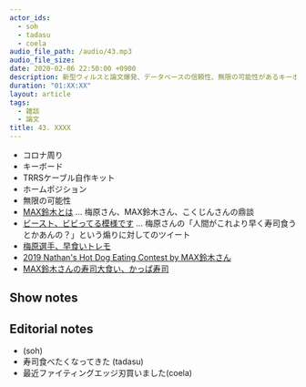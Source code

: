 ```yaml
---
actor_ids:
  - soh
  - tadasu
  - coela
audio_file_path: /audio/43.mp3
audio_file_size: 
date: 2020-02-06 22:50:00 +0900
description: 新型ウィルスと論文爆発、データベースの信頼性、無限の可能性があるキーボード、早食いの攻略について話しました。
duration: "01:XX:XX"
layout: article
tags: 
  - 雑談
  - 論文
title: 43. XXXX
---
```

- コロナ周り
- キーボード
- TRRSケーブル自作キット
- ホームポジション
- 無限の可能性
- [MAX鈴木とは](https://www.youtube.com/watch?v=KK_QdhsVl8U) ... 梅原さん、MAX鈴木さん、こくじんさんの鼎談
- [ビースト、ビビってる模様です](https://twitter.com/FReeMax1027/status/1222883402509979650) ... 梅原さんの「人間がこれより早く寿司食うとかあんの？」という煽りに対してのツイート
- [梅原選手、早食いトレモ](https://www.youtube.com/watch?v=Ykrh1l_Xrq0)
- [2019 Nathan's Hot Dog Eating Contest by MAX鈴木さん](https://www.youtube.com/watch?v=G12v68U7tgo)
- [MAX鈴木さんの寿司大食い、かっぱ寿司](https://www.youtube.com/watch?v=wmV-urzRHLY)

## Show notes

## Editorial notes
- (soh)
- 寿司食べたくなってきた (tadasu)
- 最近ファイティングエッジ刃買いました(coela)

